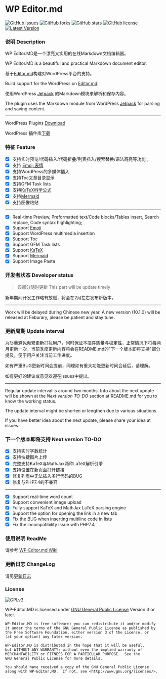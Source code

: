 # WP Editor.md

[![GitHub issues](https://img.shields.io/github/issues/LuRenJiasWorld/WP-Editor.md.svg)](https://github.com/LuRenJiasWorld/WP-Editor.md/issues)
[![GitHub forks](https://img.shields.io/github/forks/LuRenJiasWorld/WP-Editor.md.svg)](https://github.com/LuRenJiasWorld/WP-Editor.md/network)
[![GitHub stars](https://img.shields.io/github/stars/LuRenJiasWorld/WP-Editor.md.svg)](https://github.com/LuRenJiasWorld/WP-Editor.md/stargazers)
[![GitHub license](https://img.shields.io/github/license/LuRenJiasWorld/WP-Editor.md.svg)](https://github.com/LuRenJiasWorld/WP-Editor.md/blob/V5.0/LICENSE)
[![Latest Version](https://img.shields.io/badge/Latest%20Version-10.1.0-green
)](https://github.com/LuRenJiasWorld/WP-Editor.md/releases)

### 说明 Description

WP Editor.MD是一个漂亮又实用的在线Markdown文档编辑器。

WP Editor.MD is a beautiful and practical Markdown document editor.

基于[Editor.md](https://github.com/pandao/editor.md)构建对WordPress平台的支持。

Build support for the WordPress on [Editor.md](https://github.com/pandao/editor.md).

使用WordPress [Jetpack](http://jetpack.me) 的Markdown模块来解析和保存内容。

The plugin uses the Markdown module from WordPress [Jetpack](http://jetpack.me) for parsing and saving content.

 ---

WordPress Plugins [Download](https://wordpress.org/plugins/wp-editormd/)

WordPress 插件库[下载](https://wordpress.org/plugins/wp-editormd/)

### 特征 Feature

 - [x] 支持实时预览/代码插入/代码折叠/列表插入/搜索替换/语法高亮等功能；
 - [x] 支持 [Emoji 表情](http://www.emoji-cheat-sheet.com/)
 - [x] 支持WordPress的多媒体插入
 - [x] 支持Toc文章目录显示
 - [x] 支持GFM Task lists
 - [x] 支持[KaTeX科学公式](https://khan.github.io/KaTeX/)
 - [x] 支持[Mermaid](https://mermaidjs.github.io/)
 - [x] 支持图像粘贴

 ---

 - [x] Real-time Preview, Preformatted text/Code blocks/Tables insert, Search replace, Code syntax highlighting;
 - [x] Support [Emoji](http://www.emoji-cheat-sheet.com/)
 - [x] Support WordPress multimedia insertion
 - [x] Support Toc
 - [x] Support GFM Task lists
 - [x] Support [KaTeX](https://khan.github.io/KaTeX/)
 - [x] Support [Mermaid](https://mermaidjs.github.io/)
 - [x] Support Image Paste

### 开发者状态 Developer status
> 该部分随时更新
This part will be update timely

新年期间开发工作略有放缓，将会在2月左右发布新版本。

---

Work will be delayed during Chinese new year. A new version (10.1.0) will be released at Feburary, please be patient and stay tune.

### 更新周期 Update interval

为尽量避免频繁更新打扰用户，同时保证本插件质量与稳定性，正常情况下将每两月更新一次，当前季度更新内容将会在README.md的"下一个版本即将支持"部分提及，便于用户关注当前工作进度。

如有严重BUG更新时间会提前，同理如有重大功能更新时间会延后，请理解。

如有更好的建议或意见欢迎在issues中提出。

---

Regular update interval is around two months. Info about the next update will be shown at the *Next version TO-DO* section at README.md for you to know the working status.

The update interval might be shorten or lengthen due to various situations.

If you have better idea about the next update, please share your idea at issues.

### 下一个版本即将支持 Next version TO-DO
 - [x] 支持实时字数统计
 - [x] 支持快捷图片上传
 - [x] 完整支持KaTeX与MathJax两种LaTeX解析引擎
 - [x] 支持设置在新页面打开链接
 - [x] 修复列表中无法插入多行代码的BUG
 - [x] 修复与PHP7.4的不兼容

 ---

 - [x] Support real-time word count
 - [x] Support convenient image upload
 - [x] Fully support KaTeX and MathJax LaTeX parsing engine
 - [x] Support the option for opening the link in a new tab
 - [x] Fix the BUG when inserting multiline code in lists
 - [x] Fix the incompatibility issue with PHP7.4 

### 使用说明 ReadMe

请参考 [WP-Editor.md Wiki](https://github.com/LuRenJiasWorld/WP-Editor.md/wiki)
 
### 更新日志 ChangeLog

请见[更新日志](https://github.com/LuRenJiasWorld/WP-Editor.md/blob/master/CHANGELOG.md)

### License

![GPLv3](https://www.gnu.org/graphics/gplv3-127x51.png)

WP-Editor.MD is licensed under [GNU General Public License](https://www.gnu.org/licenses/gpl.html) Version 3 or later.

```
WP-Editor.MD is free software: you can redistribute it and/or modify
it under the terms of the GNU General Public License as published by
the Free Software Foundation, either version 3 of the License, or
(at your option) any later version.

WP-Editor.MD is distributed in the hope that it will be useful,
but WITHOUT ANY WARRANTY; without even the implied warranty of
MERCHANTABILITY or FITNESS FOR A PARTICULAR PURPOSE.  See the
GNU General Public License for more details.

You should have received a copy of the GNU General Public License
along with WP-Editor.MD.  If not, see <http://www.gnu.org/licenses/>.
```